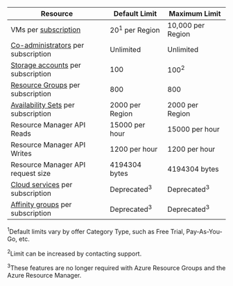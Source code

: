 Resource|Default Limit|Maximum Limit
---|---|---
VMs per [subscription](billing-buy-sign-up-azure-subscription.md)|20<sup>1</sup> per Region|10,000 per Region
[Co-administrators](billing-add-change-azure-subscription-administrator.md) per subscription|Unlimited|Unlimited
[Storage accounts](storage-create-storage-account.md) per subscription|100|100<sup>2</sup>
[Resource Groups](resource-group-overview.md) per subscription|800|800
[Availability Sets](../virtual-machines/virtual-machines-manage-availability.md#configure-multiple-virtual-machines-in-an-availability-set-for-redundancy) per subscription|2000 per Region|2000 per Region
Resource Manager API Reads|15000 per hour|15000 per hour
Resource Manager API Writes|1200 per hour|1200 per hour
Resource Manager API request size|4194304 bytes|4194304 bytes
[Cloud services](cloud-services-what-is.md) per subscription|Deprecated<sup>3</sup>|Deprecated<sup>3</sup>
[Affinity groups](../virtual-network/virtual-networks-migrate-to-regional-vnet.md) per subscription|Deprecated<sup>3</sup>|Deprecated<sup>3</sup>

<sup>1</sup>Default limits vary by offer Category Type, such as Free Trial, Pay-As-You-Go,  etc.

<sup>2</sup>Limit can be increased by contacting support.

<sup>3</sup>These features are no longer required with Azure Resource Groups and the Azure Resource Manager. 
